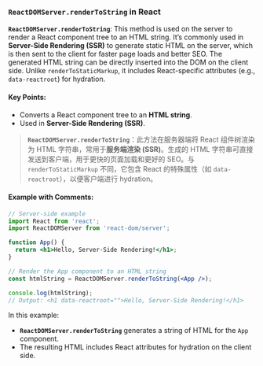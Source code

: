 ### `ReactDOMServer.renderToString` in React

**`ReactDOMServer.renderToString`**: This method is used on the server to render a React component tree to an HTML string. It’s commonly used in **Server-Side Rendering (SSR)** to generate static HTML on the server, which is then sent to the client for faster page loads and better SEO. The generated HTML string can be directly inserted into the DOM on the client side. Unlike `renderToStaticMarkup`, it includes React-specific attributes (e.g., `data-reactroot`) for hydration.

#### Key Points:
- Converts a React component tree to an **HTML string**.
- Used in **Server-Side Rendering (SSR)**.

> **`ReactDOMServer.renderToString`**：此方法在服务器端将 React 组件树渲染为 HTML 字符串，常用于**服务端渲染 (SSR)**。生成的 HTML 字符串可直接发送到客户端，用于更快的页面加载和更好的 SEO。与 `renderToStaticMarkup` 不同，它包含 React 的特殊属性（如 `data-reactroot`），以便客户端进行 hydration。
>
> <audio src="C:\Users\10691\Downloads\`ReactDOMServer.mp3"></audio>

#### Example with Comments:

```jsx
// Server-side example
import React from 'react';
import ReactDOMServer from 'react-dom/server';

function App() {
  return <h1>Hello, Server-Side Rendering!</h1>;
}

// Render the App component to an HTML string
const htmlString = ReactDOMServer.renderToString(<App />);

console.log(htmlString);
// Output: <h1 data-reactroot="">Hello, Server-Side Rendering!</h1>
```

In this example:
- **`ReactDOMServer.renderToString`** generates a string of HTML for the `App` component.
- The resulting HTML includes React attributes for hydration on the client side.